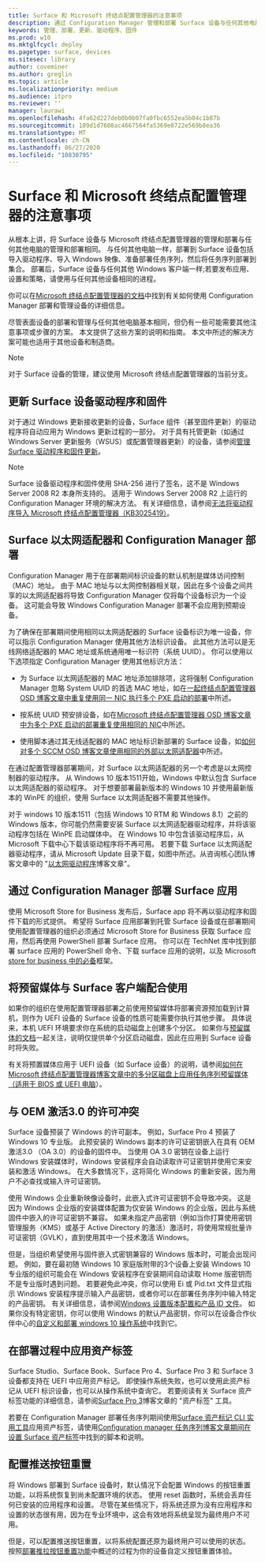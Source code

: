 ```yaml
---
title: Surface 和 Microsoft 终结点配置管理器的注意事项
description: 通过 Configuration Manager 管理和部署 Surface 设备与任何其他电脑基本相同;本文介绍可能需要其他注意事项的方案。
keywords: 管理、部署、更新、驱动程序、固件
ms.prod: w10
ms.mktglfcycl: deploy
ms.pagetype: surface, devices
ms.sitesec: library
author: coveminer
ms.author: greglin
ms.topic: article
ms.localizationpriority: medium
ms.audience: itpro
ms.reviewer: ''
manager: laurawi
ms.openlocfilehash: 4fa62d227deb0b0b07fa0fbc6552ea5b04c1b87b
ms.sourcegitcommit: 109d1d7608ac4667564fa5369e8722e569b8ea36
ms.translationtype: MT
ms.contentlocale: zh-CN
ms.lasthandoff: 06/27/2020
ms.locfileid: "10830795"
---
```

# Surface 和 Microsoft 终结点配置管理器的注意事项

从根本上讲，将 Surface 设备与 Microsoft 终结点配置管理器的管理和部署与任何其他电脑的管理和部署相同。 与任何其他电脑一样，部署到 Surface 设备包括导入驱动程序、导入 Windows 映像、准备部署任务序列，然后将任务序列部署到集合。 部署后，Surface 设备与任何其他 Windows 客户端一样;若要发布应用、设置和策略，请使用与任何其他设备相同的进程。

你可以在[Microsoft 终结点配置管理器的文档](https://docs.microsoft.com/sccm/index)中找到有关如何使用 Configuration Manager 部署和管理设备的详细信息。

尽管表面设备的部署和管理与任何其他电脑基本相同，但仍有一些可能需要其他注意事项或步骤的方案。 本文提供了这些方案的说明和指南。 本文中所述的解决方案可能也适用于其他设备和制造商。

> [!NOTE]
> 对于 Surface 设备的管理，建议使用 Microsoft 终结点配置管理器的当前分支。

##  <a name="updating-surface-device-drivers-and-firmware"></a>更新 Surface 设备驱动程序和固件

对于通过 Windows 更新接收更新的设备，Surface 组件（甚至固件更新）的驱动程序将自动应用为 Windows 更新过程的一部分。 对于具有托管更新（如通过 Windows Server 更新服务（WSUS）或配置管理器更新）的设备，请参阅[管理 Surface 驱动程序和固件更新](https://docs.microsoft.com/surface/manage-surface-driver-and-firmware-updates/)。

> [!NOTE]
> Surface 设备驱动程序和固件使用 SHA-256 进行了签名，这不是 Windows Server 2008 R2 本身所支持的。 适用于 Windows Server 2008 R2 上运行的 Configuration Manager 环境的解决方法。 有关详细信息，请参阅[无法将驱动程序导入 Microsoft 终结点配置管理器（KB3025419）](https://support.microsoft.com/kb/3025419)。

##  <a name="surface-ethernet-adapters-and-configuration-manager-deployment"></a>Surface 以太网适配器和 Configuration Manager 部署

Configuration Manager 用于在部署期间标识设备的默认机制是媒体访问控制（MAC）地址。 由于 MAC 地址与以太网控制器相关联，因此在多个设备之间共享的以太网适配器将导致 Configuration Manager 仅将每个设备标识为一个设备。 这可能会导致 Windows Configuration Manager 部署不会应用到预期设备。

为了确保在部署期间使用相同以太网适配器的 Surface 设备标识为唯一设备，你可以指示 Configuration Manager 使用其他方法标识设备。 此其他方法可以是无线网络适配器的 MAC 地址或系统通用唯一标识符（系统 UUID）。 你可以使用以下选项指定 Configuration Manager 使用其他标识方法：

* 为 Surface 以太网适配器的 MAC 地址添加排除项，这将强制 Configuration Manager 忽略 System UUID 的首选 MAC 地址，如在[一起终结点配置管理器 OSD 博客文章中重复使用同一 NIC 执行多个 PXE 启动的部署](https://blogs.technet.microsoft.com/system_center_configuration_manager_operating_system_deployment_support_blog/2015/08/27/reusing-the-same-nic-for-multiple-pxe-initiated-deployments-in-system-center-configuration-manger-osd/)中所述。

* 按系统 UUID 预安排设备，如在[Microsoft 终结点配置管理器 OSD 博客文章中为多个 PXE 启动的部署重复使用相同的 NIC](https://blogs.technet.microsoft.com/system_center_configuration_manager_operating_system_deployment_support_blog/2015/08/27/reusing-the-same-nic-for-multiple-pxe-initiated-deployments-in-system-center-configuration-manger-osd/)中所述。

* 使用脚本通过其无线适配器的 MAC 地址标识新部署的 Surface 设备，如[如何对多个 SCCM OSD 博客文章使用相同的外部以太网适配器](https://blogs.technet.microsoft.com/askpfeplat/2014/07/27/how-to-use-the-same-external-ethernet-adapter-for-multiple-sccm-osd/)中所述。

在通过配置管理器部署期间，对 Surface 以太网适配器的另一个考虑是以太网控制器的驱动程序。 从 Windows 10 版本1511开始，Windows 中默认包含 Surface 以太网适配器的驱动程序。 对于想要部署最新版本的 Windows 10 并使用最新版本的 WinPE 的组织，使用 Surface 以太网适配器不需要其他操作。

对于 windows 10 版本1511（包括 Windows 10 RTM 和 Windows 8.1）之前的 Windows 版本，你可能仍然需要安装 Surface 以太网适配器驱动程序，并将该驱动程序包括在 WinPE 启动媒体中。 在 Windows 10 中包含该驱动程序后，从 Microsoft 下载中心下载该驱动程序将不再可用。 若要下载 Surface 以太网适配器驱动程序，请从 Microsoft Update 目录下载，如图中所述。从咨询核心团队博客文章中的 "[以太网驱动程序](https://blogs.technet.microsoft.com/askcore/2016/08/18/surface-ethernet-drivers/)博客文章"。

##  <a name="deploy-surface-app-with-configuration-manager"></a>通过 Configuration Manager 部署 Surface 应用

使用 Microsoft Store for Business 发布后，Surface app 将不再以驱动程序和固件下载的形式提供。 希望将 Surface 应用部署到托管 Surface 设备或在部署期间使用配置管理器的组织必须通过 Microsoft Store for Business 获取 Surface 应用，然后再使用 PowerShell 部署 Surface 应用。 你可以在 TechNet 库中找到部署 surface 应用的 PowerShell 命令、下载 surface 应用的说明，以及 Microsoft [store for business 中的必备](https://technet.microsoft.com/itpro/surface/deploy-surface-app-with-windows-store-for-business)框架。

##  <a name="use-prestaged-media-with-surface-clients"></a>将预留媒体与 Surface 客户端配合使用

如果你的组织在使用配置管理器部署之前使用预留媒体将部署资源预加载到计算机，则作为 UEFI 设备的 Surface 设备的性质可能需要你执行其他步骤。 具体说来，本机 UEFI 环境要求你在系统的启动磁盘上创建多个分区。 如果你与[预留媒体的文档](https://technet.microsoft.com/library/79465d90-4831-4872-96c2-2062d80f5583?f=255&MSPPError=-2147217396#BKMK_CreatePrestagedMedia)一起关注，说明仅提供单个分区启动磁盘，因此在应用到 Surface 设备时将失败。

有关将预置媒体应用于 UEFI 设备（如 Surface 设备）的说明，请参阅[如何在 Microsoft 终结点配置管理器博客文章中的多分区磁盘上应用任务序列预留媒体（适用于 BIOS 或 UEFI 电脑](https://blogs.technet.microsoft.com/system_center_configuration_manager_operating_system_deployment_support_blog/2014/04/02/how-to-apply-task-sequence-prestaged-media-on-multi-partitioned-disks-for-bios-or-uefi-pcs-in-system-center-configuration-manager/)）。

##  <a name="licensing-conflicts-with-oem-activation-3.0"></a>与 OEM 激活3.0 的许可冲突

Surface 设备预装了 Windows 的许可副本。 例如，Surface Pro 4 预装了 Windows 10 专业版。 此预安装的 Windows 副本的许可证密钥嵌入在具有 OEM 激活3.0 （OA 3.0）的设备的固件中。 当使用 OA 3.0 密钥在设备上运行 Windows 安装媒体时，Windows 安装程序会自动读取许可证密钥并使用它来安装和激活 Windows。 在大多数情况下，这将简化 Windows 的重新安装，因为用户不必查找或输入许可证密钥。

使用 Windows 企业重新映像设备时，此嵌入式许可证密钥不会导致冲突。 这是因为 Windows 企业版的安装媒体配置为仅安装 Windows 的企业版，因此与系统固件中嵌入的许可证密钥不兼容。 如果未指定产品密钥（例如当你打算使用密钥管理服务（KMS）或基于 Active Directory 的激活）激活时，将使用常规批量许可证密钥（GVLK），直到使用其中一个技术激活 Windows。

但是，当组织希望使用与固件嵌入式密钥兼容的 Windows 版本时，可能会出现问题。 例如，要在最初随 Windows 10 家庭版附带的3个设备上安装 Windows 10 专业版的组织可能会在 Windows 安装程序在安装期间自动读取 Home 版密钥而不是专业版时遇到问题。 若要避免此冲突，你可以使用 Ei 或 Pid.txt 文件显式指示 Windows 安装程序提示输入产品密钥，或者你可以在部署任务序列中输入特定的产品密钥。 有关详细信息，请参阅[Windows 设置版本配置和产品 ID 文件](https://technet.microsoft.com/library/hh824952.aspx)。 如果你没有特定密钥，你可以使用 Windows 的默认产品密钥，你可以在设备合作伙伴中心的[自定义和部署 windows 10 操作系统](https://dpcenter.microsoft.com/en/Windows/Build/cp-Windows-10-build)中找到它。

##  <a name="apply-an-asset-tag-during-deployment"></a>在部署过程中应用资产标签

Surface Studio、Surface Book、Surface Pro 4、Surface Pro 3 和 Surface 3 设备都支持在 UEFI 中应用资产标记。 即使操作系统失败，也可以使用此资产标记从 UEFI 标识设备，也可以从操作系统中查询它。 若要阅读有关 Surface 资产标签功能的详细信息，请参阅[Surface Pro 3](https://blogs.technet.microsoft.com/askcore/2014/10/20/asset-tag-tool-for-surface-pro-3/)博客文章的 "资产标签" 工具。

若要在 Configuration Manager 部署任务序列期间使用[Surface 资产标记 CLI 实用工具](https://www.microsoft.com/download/details.aspx?id=44076)应用资产标签，请使用[Configuration manager 任务序列博客文章期间在设置 Surface 资产标签](https://blogs.technet.microsoft.com/jchalfant/set-surface-pro-3-asset-tag-during-a-configuration-manager-task-sequence/)中找到的脚本和说明。

##  <a name="configure-push-button-reset"></a>配置推送按钮重置

将 Windows 部署到 Surface 设备时，默认情况下会配置 Windows 的按钮重置功能，以将系统恢复到尚未配置环境的状态。 使用 reset 函数时，系统会丢弃任何已安装的应用程序和设置。 尽管在某些情况下，将系统还原为没有应用程序和设置的状态很有用，因为在专业环境中，这会有效地将系统呈现为最终用户不可用。

但是，可以配置推送按钮重置，以将系统配置还原为最终用户可以使用的状态。 按照[部署推拉按钮重置功能](https://msdn.microsoft.com/windows/hardware/commercialize/manufacture/desktop/deploy-push-button-reset-features)中概述的过程为你的设备自定义按钮重置体验。
